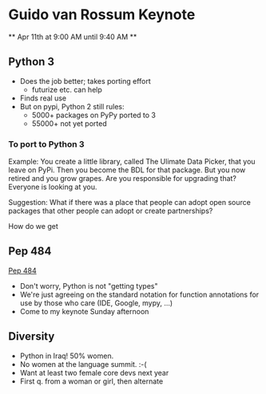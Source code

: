 # Guido van Rossum Keynote

** Apr 11th at 9:00 AM until 9:40 AM **

## Python 3

* Does the job better; takes porting effort
    * futurize etc. can help
* Finds real use
* But on pypi, Python 2 still rules:
    * 5000+ packages on PyPy ported to 3
    * 55000+ not yet ported

### To port to Python 3

Example: You create a little library, called The Ulimate Data Picker, that you leave on PyPi. Then you become the BDL for that package. But you now retired and you grow grapes. Are you responsible for upgrading that? Everyone is looking at you.

Suggestion: What if there was a place that people can adopt open source packages that other people can adopt or create partnerships?

How do we get

## Pep 484

[Pep 484](https://www.python.org/dev/peps/pep-0484/)

* Don't worry, Python is not "getting types"
* We're just agreeing on the standard notation for function annotations for use by those who care (IDE, Google, mypy, ...)
* Come to my keynote Sunday afternoon

## Diversity

* Python in Iraq! 50% women.
* No women at the language summit. :-(
* Want at least two female core devs next year
* First q. from a woman or girl, then alternate

